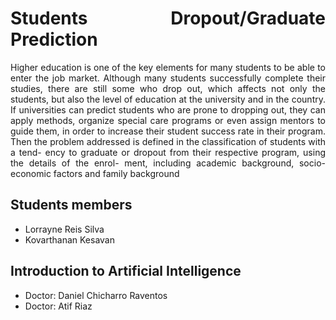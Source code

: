 <div align="justify">

# Students Dropout/Graduate Prediction

Higher education is one of the key elements for many students to be able to enter the
job market. Although many students successfully complete their studies, there are still
some who drop out, which affects not only the students, but also the level of education
at the university and in the country. If universities can predict students who are prone
to dropping out, they can apply methods, organize special care programs or even assign
mentors to guide them, in order to increase their student success rate in their program.
Then the problem addressed is defined in the classification of students with a tend-
ency to graduate or dropout from their respective program, using the details of the enrol-
ment, including academic background, socio-economic factors and family background

## Students members 

* Lorrayne Reis Silva
* Kovarthanan Kesavan


## Introduction to Artificial Intelligence

* Doctor: Daniel Chicharro Raventos 
* Doctor: Atif Riaz




<div>
